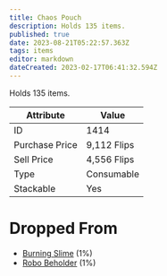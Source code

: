 ```yaml
---
title: Chaos Pouch
description: Holds 135 items.
published: true
date: 2023-08-21T05:22:57.363Z
tags: items
editor: markdown
dateCreated: 2023-02-17T06:41:32.594Z
---
```


Holds 135 items.

|Attribute|Value|
|-|-|
|ID|1414|
|Purchase Price|9,112 Flips|
|Sell Price|4,556 Flips|
|Type|Consumable|
|Stackable|Yes|


# Dropped From
 * [Burning Slime](/monsters/burning-slime) (1%)
 * [Robo Beholder](/monsters/robo-beholder) (1%)
